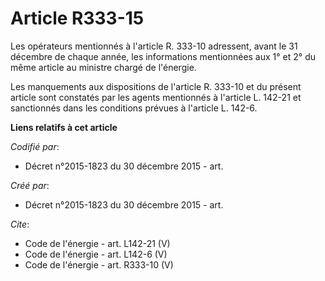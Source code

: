 # Article R333-15

Les opérateurs mentionnés à l'article R. 333-10 adressent, avant le 31 décembre de chaque année, les informations mentionnées
aux 1° et 2° du même article au ministre chargé de l'énergie. 

Les manquements aux dispositions de l'article R. 333-10 et du présent article sont constatés par les agents mentionnés à
l'article L. 142-21 et sanctionnés dans les conditions prévues à l'article L. 142-6.

**Liens relatifs à cet article**

_Codifié par_:

  - Décret n°2015-1823 du 30 décembre 2015 - art.

_Créé par_:

  - Décret n°2015-1823 du 30 décembre 2015 - art.

_Cite_:

  - Code de l'énergie - art. L142-21 (V)
  - Code de l'énergie - art. L142-6 (V)
  - Code de l'énergie - art. R333-10 (V)
